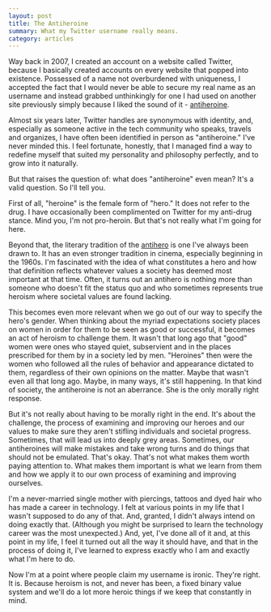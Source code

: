 ```yaml
---
layout: post
title: The Antiheroine
summary: What my Twitter username really means.
category: articles
---
```


Way back in 2007, I created an account on a website called Twitter, because I basically created accounts on every website that popped into existence. Possessed of a name not overburdened with uniqueness, I accepted the fact that I would never be able to secure my real name as an username and instead grabbed unthinkingly for one I had used on another site previously simply because I liked the sound of it - [antiheroine](http://twitter.com/antiheroine).

Almost six years later, Twitter handles are synonymous with identity, and, especially as someone active in the tech community who speaks, travels and organizes, I have often been identified in person as "antiheroine." I've never minded this. I feel fortunate, honestly, that I managed find a way to redefine myself that suited my personality and philosophy perfectly, and to grow into it naturally.

But that raises the question of: what does "antiheroine" even mean? It's a valid question. So I'll tell you.

First of all, "heroine" is the female form of "hero." It does not refer to the drug. I have occasionally been complimented on Twitter for my anti-drug stance. Mind you, I'm not pro-heroin. But that's not really what I'm going for here.

Beyond that, the literary tradition of the [antihero](http://en.wikipedia.org/wiki/Antihero) is one I've always been drawn to. It has an even stronger tradition in cinema, especially beginning in the 1960s. I'm fascinated with the idea of what constitutes a hero and how that definition reflects whatever values a society has deemed most important at that time. Often, it turns out an antihero is nothing more than someone who doesn't fit the status quo and who sometimes represents true heroism where societal values are found lacking.

This becomes even more relevant when we go out of our way to specify the hero's gender. When thinking about the myriad expectations society places on women in order for them to be seen as good or successful, it becomes an act of heroism to challenge them. It wasn't that long ago that "good" women were ones who stayed quiet, subservient and in the places prescribed for them by in a society led by men. "Heroines" then were the women who followed all the rules of behavior and appearance dictated to them, regardless of their own opinions on the matter. Maybe that wasn't even all that long ago. Maybe, in many ways, it's still happening. In that kind of society, the antiheroine is not an aberrance. She is the only morally right response.

But it's not really about having to be morally right in the end. It's about the challenge, the process of examining and improving our heroes and our values to make sure they aren't stifling individuals and societal progress. Sometimes, that will lead us into deeply grey areas. Sometimes, our antiheroines will make mistakes and take wrong turns and do things that should not be emulated. That's okay. That's not what makes them worth paying attention to. What makes them important is what we learn from them and how we apply it to our own process of examining and improving ourselves.

I'm a never-married single mother with piercings, tattoos and dyed hair who has made a career in technology. I felt at various points in my life that I wasn't supposed to do any of that. And, granted, I didn't always intend on doing exactly that. (Although you might be surprised to learn the technology career was the most unexpected.) And, yet, I've done all of it and, at this point in my life, I feel it turned out all the way it should have, and that in the process of doing it, I've learned to express exactly who I am and exactly what I'm here to do.

Now I'm at a point where people claim my username is ironic. They're right. It is. Because heroism is not, and never has been, a fixed binary value system and we'll do a lot more heroic things if we keep that constantly in mind.
